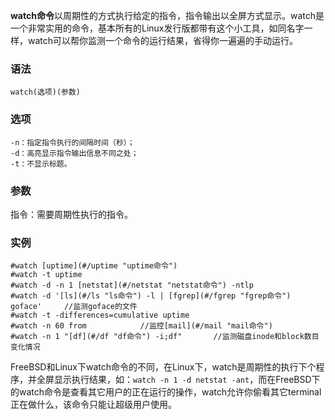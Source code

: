 **watch命令**以周期性的方式执行给定的指令，指令输出以全屏方式显示。watch是一个非常实用的命令，基本所有的Linux发行版都带有这个小工具，如同名字一样，watch可以帮你监测一个命令的运行结果，省得你一遍遍的手动运行。

### 语法  

```
watch(选项)(参数)
```

### 选项  

```
-n：指定指令执行的间隔时间（秒）；
-d：高亮显示指令输出信息不同之处；
-t：不显示标题。
```

### 参数  

指令：需要周期性执行的指令。

### 实例  

```
#watch [uptime](#/uptime "uptime命令")
#watch -t uptime
#watch -d -n 1 [netstat](#/netstat "netstat命令") -ntlp
#watch -d '[ls](#/ls "ls命令") -l | [fgrep](#/fgrep "fgrep命令") goface'     //监测goface的文件
#watch -t -differences=cumulative uptime
#watch -n 60 from            //监控[mail](#/mail "mail命令")
#watch -n 1 "[df](#/df "df命令") -i;df"       //监测磁盘inode和block数目变化情况
```

FreeBSD和Linux下watch命令的不同，在Linux下，watch是周期性的执行下个程序，并全屏显示执行结果，如：`watch -n 1 -d netstat -ant`，而在FreeBSD下的watch命令是查看其它用户的正在运行的操作，watch允许你偷看其它terminal正在做什么，该命令只能让超级用户使用。